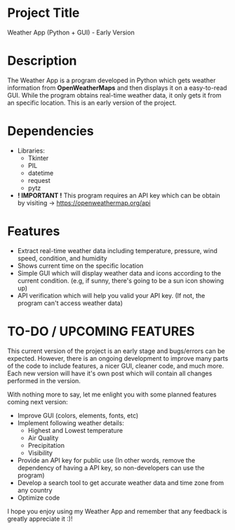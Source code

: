 # Project Title
Weather App (Python + GUI) - Early Version
# Description
The Weather App is a program developed in Python which gets weather information from **OpenWeatherMaps** and then displays it on a easy-to-read GUI.
While the program obtains real-time weather data, it only gets it from an specific location. This is an early version of the project.
# Dependencies
- Libraries:
   - Tkinter
   - PIL
   - datetime
   - request
   - pytz
- **! IMPORTANT !** This program requires an API key which can be obtain by visiting -> https://openweathermap.org/api
# Features
- Extract real-time weather data including temperature, pressure, wind speed, condition, and humidity
- Shows current time on the specific location
- Simple GUI which will display weather data and icons according to the current condition. (e.g, if sunny, there's going to be a sun icon showing up)
- API verification which will help you valid your API key. (If not, the program can't access weather data)
# TO-DO / UPCOMING FEATURES
This current version of the project is an early stage and bugs/errors can be expected. However, there is an ongoing development to improve many parts of the code
to include features, a nicer GUI, cleaner code, and much more. Each new version will have it's own post which will contain all changes performed in the version.

With nothing more to say, let me enlight you with some planned features coming next version:
- Improve GUI (colors, elements, fonts, etc)
- Implement following weather details:
   - Highest and Lowest temperature
   - Air Quality
   - Precipitation
   - Visibility
- Provide an API key for public use (In other words, remove the dependency of having a API key, so non-developers can use the program)
- Develop a search tool to get accurate weather data and time zone from any country
- Optimize code


I hope you enjoy using my Weather App and remember that any feedback is greatly appreciate it :)!
